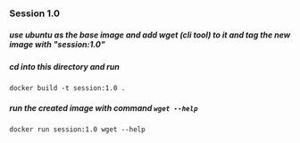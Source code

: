 ### Session 1.0
##### use ubuntu as the base image and add wget (cli tool) to it and tag the new image with "session:1.0"

##### cd into this directory and run
```docker build -t session:1.0 .```
##### run the created image with command ```wget --help```
```docker run session:1.0 wget --help```

